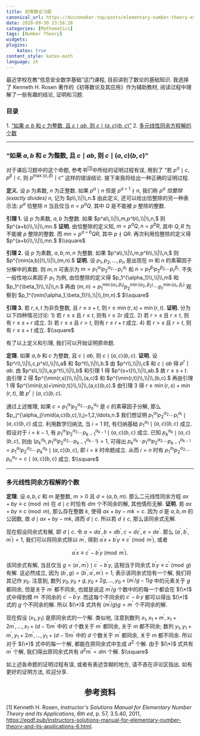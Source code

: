 ```yaml
---
title: 初等数论习题
canonical_url: https://duinomaker.top/posts/elementary-number-theory-exercises/
date: 2020-09-30 23:58:28
categories: [Mathematics]
tags: [Number Theory]
widgets:
plugins:
    katex: true
content_style: katex-math
language: zh
---
```


最近学校在教“信息安全数学基础”这门课程, 目前讲到了数论的基础知识. 我选择了 Kenneth H. Rosen 著作的《初等数论及其应用》作为辅助教材, 阅读过程中理解了一些有趣的结论, 证明和习题.

<!-- more -->

### 目录

1.&nbsp;<a href="#section-01">“如果 $a,b$ 和 $c$ 为整数, 且 $c\mid ab,$ 则 $c\mid(a,c)(b,c)$”</a>
2.&nbsp;<a href="#section-02">多元线性同余方程解的个数</a>

---

<span id="section-01"></span>

### “如果 $a,b$ 和 $c$ 为整数, 且 $c\mid ab,$ 则 $c\mid(a,c)(b,c)$”

对于课后习题中的这个命题, 参考书<span class="serif"><sup>[<a href="#cite-1">1</a>]</sup></span>中所给的证明过程有误, 用到了 “若 $p^\alpha\mid c,p^\beta\mid c,$ 则 $p^{\max(\alpha,\beta)}\mid c$” 这样的错误结论. 接下来我将给出一种正确的证明过程.

**定义.** 设 $p$ 为素数, $n$ 为正整数. 如果 $p^a\mid n$ 但是 $p^{a+1}\nmid n,$ 我们称 $p^a$ *恰整除(exactly divides)* $n,$ 记为 $p\\,\\|\\,n.$ 由此定义, 还可以给出恰整除的另一种表示法: $p^a$ 恰整除 $n$ 当且仅当 $n=p^aQ,$ 其中 $Q$ 是不能被 $p$ 整除的整数.

**引理 1.** 设 $p$ 为素数, $a,b$ 为整数. 如果 $p^a\\,\\|\\,m,p^b\\,\\|\\,n,$ 则 $p^{a+b}\\,\\|\\,mn.$
**证明.** 由恰整除的定义知, $m=p^aQ,n=p^bR,$ 其中 $Q,R$ 为不能被 $p$ 整除的整数. 而 $mn=p^{a+b}QR,$ 其中 $p\nmid QR.$ 再次利用恰整除的定义得 $p^{a+b}\\,\\|\\,mn.$ <span class="qed">$\\square$</span>

**引理 2.** 设 $p$ 为素数, $a,b,m,n$ 为整数. 如果 $p^a\\,\\|\\,m,p^b\\,\\|\\,n,$ 则 $p^{\min(a,b)}\\,\\|\\,(m,n).$
**证明.** 设 $p_1,p_2,\ldots,p_n$ 是出现在 $m$ 和 $n$ 的素幂因子分解中的素数. 则 $m,n$ 可表示为 $m=p_1^{\alpha_1}p_2^{\alpha_2}\cdots p_r^{\alpha_r}$ 和 $n=p_1^{\beta_1}p_2^{\beta_2}\cdots p_r^{\beta_r}.$ 不失一般性地以素因子 $p_1$ 为例, 由恰整除的定义得 $p_1^{\alpha_1}\\,\\|\\,m$ 和 $p_1^{\beta_1}\\,\\|\\,n.$ 再由 $(m,n)=p_1^{\min(\alpha_1,\beta_1)}p_2^{\min(\alpha_2,\beta_2)}\cdots p_r^{\min(\alpha_r,\beta_r)}$ 观察到 $p_1^{\min(\alpha_1,\beta_1)}\\,\\|\\,(m,n).$ <span class="qed">$\\square$</span>

**引理 3.** 若 $r,s,t$ 为非负整数, 且 $r\leq s+t,$ 则 $r\leq\min(r,s)+\min(r,t).$
**证明.** 分为以下四种情况讨论: 1) 若 $r\leq s$ 且 $r\leq t,$ 则有 $r\leq 2r$ 成立. 2) 若 $r\gt s$ 且 $r\leq t,$ 则有 $r\leq s+r$ 成立. 3) 若 $r\leq s$ 且 $r\gt t,$ 则有 $r\leq r+t$ 成立. 4) 若 $r\gt s$ 且 $r\gt t,$ 则有 $r\leq s+t$ 成立. <span class="qed">$\\square$</span>

有了以上定义和引理, 我们可以开始证明原命题.

**定理.** 如果 $a,b$ 和 $c$ 为整数, 且 $c\mid ab,$ 则 $c\mid(a,c)(b,c).$
**证明.** 设 $p^r\\,\\|\\,c,p^s\\,\\|\\,a$ 和 $p^t\\,\\|\\,b.$ 由 $p^r\\,\\|\\,c$ 和 $c\mid ab$ 得 $p^r\mid ab.$ 由 $p^s\\,\\|\\,a,p^t\\,\\|\\,b$ 和引理 1 得 $p^{s+t}\\,\\|\\,ab.$ 故 $r\leq s+t.$ 由引理 2 得 $p^{\min(r,s)}\\,\\|\\,(a,c)$ 和 $p^{\min(r,t)}\\,\\|\\,(b,c).$ 再由引理 1 得 $p^{\min(r,s)+\min(r,t)}\\,\\|\\,(a,c)(b,c).$ 由引理 3 得 $r\leq\min(r,s)+\min(r,t),$ 故 $p^r\mid(a,c)(b,c).$

通过上述推理, 如果 $c=p_1^{\alpha_1}p_2^{\alpha_2}\cdots p_n^{\alpha_n}$ 是 $c$ 的素幂因子分解, 那么 $p_j^{\alpha_j}\mid(a,c)(b,c),\\;j=1,2,\ldots,n.$ 我们想证明 $p_1^{\alpha_1}p_2^{\alpha_2}\cdots p_i^{\alpha_i}\mid(a,c)(b,c)$ 成立. 利用数学归纳法, 当 $i=1$ 时, 有归纳基础 $p_1^{\alpha_1}\mid(a,c)(b,c)$ 成立. 假设对于 $i=k-1,$ 有 $p_1^{\alpha_1}p_2^{\alpha_2}\cdots p_{k-1}^{\alpha_{k-1}}\mid(a,c)(b,c)$ 成立. 已知 $p_k^{\alpha_k}\mid(a,c)(b,c),$ 则由 $(p_k^{\alpha_k},p_1^{\alpha_1}p_2^{\alpha_2}\cdots p_{k-1}^{\alpha_{k-1}})=1,$ 可得出 $p_k^{\alpha_k}\cdot p_1^{\alpha_1}p_2^{\alpha_2}\cdots p_{k-1}^{\alpha_{k-1}}=p_1^{\alpha_1}p_2^{\alpha_2}\cdots p_k^{\alpha_k}\mid(a,c)(b,c),$ 即 $i=k$ 时命题成立. 从而 $i=n$ 时有 $p_1^{\alpha_1}p_2^{\alpha_2}\cdots p_n^{\alpha_n}=c\mid(a,c)(b,c)$ 成立. <span class="qed">$\\square$</span>

---

<span id="section-02"></span>

### 多元线性同余方程解的个数

**定理.** 设 $a,b,c$ 和 $m$ 是整数, $m>0$ 且 $d=(a,b,m).$ 那么二元线性同余方程 $ax+by\equiv c\pmod m$ 在 $d\mid c$ 时恰有 $dm$ 个不同余的解, 其他情形无解.
**证明.** 若 $ax+by\equiv c\pmod m,$ 那么存在整数 $k,$ 使得 $ax+by-mk=c.$ 因为 $d$ 是 $a,b,m$ 的公因数, 故 $d\mid ax+by-mk,$ 进而 $d\mid c.$ 所以若 $d\nmid c,$ 那么该同余式无解.

现在假设同余式有解, 即 $d\mid c.$ 令 $a=da^\prime,b=db^\prime,c=dc^\prime,e=de^\prime.$ 那么 $(a^\prime,b^\prime,m^\prime)=1,$ 我们可以将同余式除以 $m^\prime,$ 得到 $a^\prime x+b^\prime y\equiv c^\prime\pmod{m^\prime},$ 或者

$$a^\prime x\equiv c^\prime-b^\prime y\pmod{m^\prime}.\tag{$\*$}$$

该同余式有解, 当且仅当 $g=(a^\prime,m^\prime)\mid c^\prime-b^\prime y,$ 这相当于同余式 $b^\prime y\equiv c^\prime\pmod g$ 有解. 这必然成立, 因为 $(b^\prime,g)=(b^\prime,a^\prime,m^\prime)=1,$ 表示该同余式恰有一个解, 我们将其记作 $y_0.$ 注意到, 数列 $y_0,y_0+g,y_0+2g,\ldots,y_0+(m^\prime/g-1)g$ 中的元素关于 $g$ 都同余, 但是关于 $m^\prime$ 都不同余, 也就是说这 $m^\prime/g$ 个数中的的每一个都会在 $(\*)$ 式中得到模 $m^\prime$ 不同余的 $c^\prime-b^\prime y.$ 而这每个不同余的 $c^\prime-b^\prime y$ 都可以得出 $(\*)$ 式的 $g$ 个不同余的解. 所以 $(\*)$ 式共有 $(m^\prime/g)g=m^\prime$ 个不同余的解.

现在假设 $(x_1,y_1)$ 是原同余式的一个解. 类似地, 注意到数列 $x_1,x_1+m^\prime,x_1+2m^\prime,\ldots,x_1+(d-1)m^\prime$ 中的 $d$ 个数关于 $m^\prime$ 都同余, 关于 $m$ 都不同余; 数列 $y_1,y_1+m^\prime,y_1+2m^\prime,\ldots,y_1+(d-1)m^\prime$ 中的 $d$ 个数关于 $m^\prime$ 都同余, 关于 $m$ 都不同余. 所以对于 $(\*)$ 式中的每一个解, 都能在原同余式中生成 $d^2$ 个解. 由于 $(\*)$ 式共有 $m^\prime$ 个解, 我们得出原同余式共有 $d^2m^\prime=dm$ 个解. <span class="qed">$\\square$</span>

如上述各命题的证明过程有误, 或者有表述含糊的地方, 请不吝在评论区指出. 如有更好的证明方法, 欢迎分享.

<h2 class="serif" style="text-align:center;">参考资料</h2>

<p id="cite-1" class="serif">[1] Kenneth H. Rosen, <em>Instructor's Solutions Manual for Elementary Number Theory and Its Applications, 6th ed</em>, p. 57, 3.5.40, 2011, <a href="https://epdf.pub/instructors-solutions-manual-for-elementary-number-theory-and-its-applications-6.html" target="_blank">https://epdf.pub/instructors-solutions-manual-for-elementary-number-theory-and-its-applications-6.html</a>.</p>
